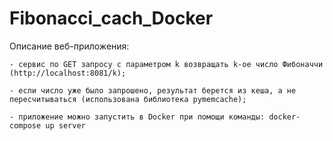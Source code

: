 # Fibonacci_cach_Docker

Описание веб-приложения:

    - сервис по GET запросу с параметром k возвращать k-ое число Фибоначчи (http://localhost:8081/k);
    
    - если число уже было запрошено, результат берется из кеша, а не пересчитываться (использована библиотека pymemcache);
    
    - приложение можно запустить в Docker при помощи команды: docker-compose up server
